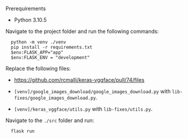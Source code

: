 Prerequirements

- Python 3.10.5

Navigate to the project folder and run the following commands:

```
  python -m venv ./venv
  pip install -r requirements.txt
  $env:FLASK_APP="app"
  $env:FLASK_ENV = "development"
```

Replace the following files:

- https://github.com/rcmalli/keras-vggface/pull/74/files

- `[venv]/google_images_download/google_images_download.py` with `lib-fixes/google_images_download.py`.
- `[venv]/keras_vggface/utils.py` with `lib-fixes/utils.py`.

Navigate to the `./src` folder and run:

```
  flask run
```
